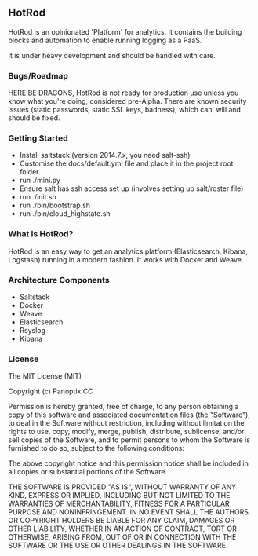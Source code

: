 ## HotRod

HotRod is an opinionated 'Platform' for analytics. It contains the building blocks and automation to enable running logging as a PaaS. 

It is under heavy development and should be handled with care.

### Bugs/Roadmap

HERE BE DRAGONS, HotRod is not ready for production use unless you know what you're doing, considered pre-Alpha. There are known security issues (static passwords, static SSL keys, badness), which can, will and should be fixed.


### Getting Started

- Install saltstack (version 2014.7.x, you need salt-ssh)
- Customise the docs/default.yml file and place it in the project root folder.
- run ./mini.py
- Ensure salt has ssh access set up (involves setting up salt/roster file)
- run ./init.sh
- run ./bin/bootstrap.sh
- run ./bin/cloud_highstate.sh
 
### What is HotRod?

HotRod is an easy way to get an analytics platform (Elasticsearch, Kibana, Logstash) running in a modern fashion. It works with Docker and Weave.

### Architecture Components

- Saltstack
- Docker
- Weave
- Elasticsearch
- Rsyslog
- Kibana

### License

The MIT License (MIT)

Copyright (c) Panoptix CC

Permission is hereby granted, free of charge, to any person obtaining a copy
of this software and associated documentation files (the "Software"), to deal
in the Software without restriction, including without limitation the rights
to use, copy, modify, merge, publish, distribute, sublicense, and/or sell
copies of the Software, and to permit persons to whom the Software is
furnished to do so, subject to the following conditions:

The above copyright notice and this permission notice shall be included in
all copies or substantial portions of the Software.

THE SOFTWARE IS PROVIDED "AS IS", WITHOUT WARRANTY OF ANY KIND, EXPRESS OR
IMPLIED, INCLUDING BUT NOT LIMITED TO THE WARRANTIES OF MERCHANTABILITY,
FITNESS FOR A PARTICULAR PURPOSE AND NONINFRINGEMENT. IN NO EVENT SHALL THE
AUTHORS OR COPYRIGHT HOLDERS BE LIABLE FOR ANY CLAIM, DAMAGES OR OTHER
LIABILITY, WHETHER IN AN ACTION OF CONTRACT, TORT OR OTHERWISE, ARISING FROM,
OUT OF OR IN CONNECTION WITH THE SOFTWARE OR THE USE OR OTHER DEALINGS IN
THE SOFTWARE.
